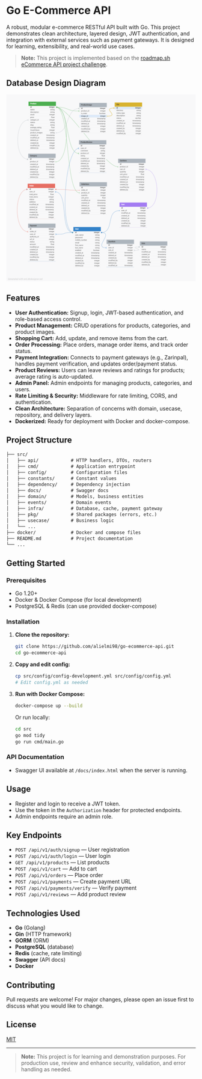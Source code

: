 # Go E-Commerce API

A robust, modular e-commerce RESTful API built with Go. This project demonstrates clean architecture, layered design, JWT authentication, and integration with external services such as payment gateways. It is designed for learning, extensibility, and real-world use cases.

> **Note:** This project is implemented based on the [roadmap.sh eCommerce API project challenge](https://roadmap.sh/projects/ecommerce-api).

## Database Design Diagram

<p align="center"><img src='/src/docs/files/database_diagram.png' alt='Golang Web API System Design Diagram' /></p>

## Features

- **User Authentication:** Signup, login, JWT-based authentication, and role-based access control.
- **Product Management:** CRUD operations for products, categories, and product images.
- **Shopping Cart:** Add, update, and remove items from the cart.
- **Order Processing:** Place orders, manage order items, and track order status.
- **Payment Integration:** Connects to payment gateways (e.g., Zarinpal), handles payment verification, and updates order/payment status.
- **Product Reviews:** Users can leave reviews and ratings for products; average rating is auto-updated.
- **Admin Panel:** Admin endpoints for managing products, categories, and users.
- **Rate Limiting & Security:** Middleware for rate limiting, CORS, and authentication.
- **Clean Architecture:** Separation of concerns with domain, usecase, repository, and delivery layers.
- **Dockerized:** Ready for deployment with Docker and docker-compose.

## Project Structure

```
├── src/
│   ├── api/            # HTTP handlers, DTOs, routers
│   ├── cmd/            # Application entrypoint
│   ├── config/         # Configuration files
│   ├── constants/      # Constant values
│   ├── dependency/     # Dependency injection
│   ├── docs/           # Swagger docs
│   ├── domain/         # Models, business entities
│   ├── events/         # Domain events
│   ├── infra/          # Database, cache, payment gateway
│   ├── pkg/            # Shared packages (errors, etc.)
│   ├── usecase/        # Business logic
│   └── ...
├── docker/             # Docker and compose files
├── README.md           # Project documentation
└── ...
```

## Getting Started

### Prerequisites
- Go 1.20+
- Docker & Docker Compose (for local development)
- PostgreSQL & Redis (can use provided docker-compose)

### Installation
1. **Clone the repository:**
   ```sh
   git clone https://github.com/alielmi98/go-ecommerce-api.git
   cd go-ecommerce-api
   ```
2. **Copy and edit config:**
   ```sh
   cp src/config/config-development.yml src/config/config.yml
   # Edit config.yml as needed
   ```
3. **Run with Docker Compose:**
   ```sh
   docker-compose up --build
   ```
   Or run locally:
   ```sh
   cd src
   go mod tidy
   go run cmd/main.go
   ```

### API Documentation
- Swagger UI available at `/docs/index.html` when the server is running.

## Usage
- Register and login to receive a JWT token.
- Use the token in the `Authorization` header for protected endpoints.
- Admin endpoints require an admin role.

## Key Endpoints
- `POST /api/v1/auth/signup` — User registration
- `POST /api/v1/auth/login` — User login
- `GET /api/v1/products` — List products
- `POST /api/v1/cart` — Add to cart
- `POST /api/v1/orders` — Place order
- `POST /api/v1/payments` — Create payment URL
- `POST /api/v1/payments/verify` — Verify payment
- `POST /api/v1/reviews` — Add product review

## Technologies Used
- **Go** (Golang)
- **Gin** (HTTP framework)
- **GORM** (ORM)
- **PostgreSQL** (database)
- **Redis** (cache, rate limiting)
- **Swagger** (API docs)
- **Docker**

## Contributing
Pull requests are welcome! For major changes, please open an issue first to discuss what you would like to change.

## License
[MIT](LICENSE)

---

> **Note:** This project is for learning and demonstration purposes. For production use, review and enhance security, validation, and error handling as needed.
